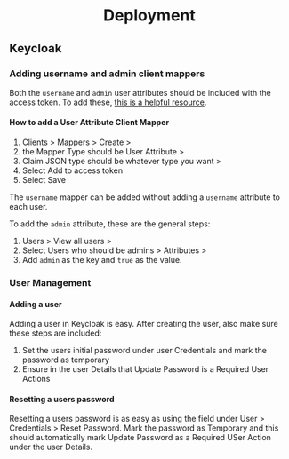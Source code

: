 <h1 align="center">Deployment</h1>

## Keycloak

### Adding username and admin client mappers

Both the `username` and `admin` user attributes should be included with the access token. To add these, [this is a helpful resource](https://ravthiru.medium.com/keycloak-retrieve-custom-attributes-in-access-token-1a2d5aef0caa).

#### How to add a User Attribute Client Mapper

1. Clients > Mappers > Create >
2. the Mapper Type should be User Attribute >
3. Claim JSON type should be whatever type you want >
4. Select Add to access token
5. Select Save

The `username` mapper can be added without adding a `username` attribute to each user.

To add the `admin` attribute, these are the general steps:

1. Users > View all users >
2. Select Users who should be admins > Attributes >
3. Add `admin` as the key and `true` as the value.

### User Management

#### Adding a user

Adding a user in Keycloak is easy. After creating the user, also make sure these steps are included:

1. Set the users initial password under user Credentials and mark the password as temporary
1. Ensure in the user Details that Update Password is a Required User Actions

#### Resetting a users password

Resetting a users password is as easy as using the field under User > Credentials > Reset Password. Mark the password as Temporary and this should automatically mark Update Password as a Required USer Action under the user Details.

